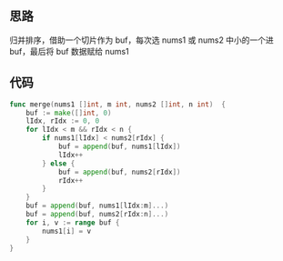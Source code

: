 ## 思路

归并排序，借助一个切片作为 buf，每次选 nums1 或 nums2 中小的一个进 buf，最后将 buf 数据赋给 nums1

## 代码

```go
func merge(nums1 []int, m int, nums2 []int, n int)  {
    buf := make([]int, 0)
    lIdx, rIdx := 0, 0
    for lIdx < m && rIdx < n {
        if nums1[lIdx] < nums2[rIdx] {
            buf = append(buf, nums1[lIdx])
            lIdx++
        } else {
            buf = append(buf, nums2[rIdx])
            rIdx++
        }
    }
    buf = append(buf, nums1[lIdx:m]...)
    buf = append(buf, nums2[rIdx:n]...)
    for i, v := range buf {
        nums1[i] = v
    }
}
```

